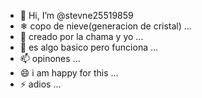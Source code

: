 - 👋 Hi, I’m @stevne25519859
- ❄ copo de nieve(generacion de cristal) ...
- 🌱 creado por la chama y yo ...
- 💞️ es algo basico pero funciona ...
- 📫 opinones ...
- 😄 i am happy for this ...
- ⚡ adios  ...

<!---
stevne25519859/stevne25519859 is a ✨ special ✨ repository because its `README.md` (this file) appears on your GitHub profile.
You can click the Preview link to take a look at your changes.
--->

